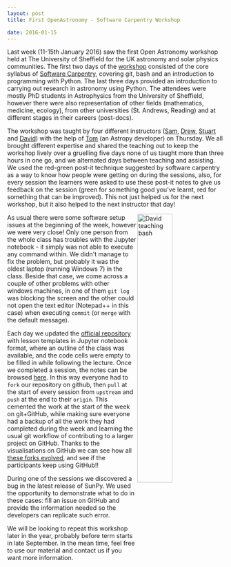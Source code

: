 ```yaml
---
layout: post
title: First OpenAstronomy - Software Carpentry Workshop

date: 2016-01-15
---
```


Last week (11-15th January 2016) saw the first Open Astronomy workshop held at The University of Sheffield for the UK astronomy and solar physics communities. The first two days of the [workshop](http://openastronomy.org/2016-01-11-Sheffield/) consisted of the core syllabus of [Software Carpentry](http://software-carpentry.org/), covering git, bash and an introduction to programming with Python. The last three days provided an introduction to carrying out research in astronomy using Python. The attendees were mostly PhD students in Astrophysics from the University of Sheffield, however there were also representation of other fields (mathematics, medicine, ecology), from other universities (St. Andrews, Reading) and at different stages in their careers (post-docs).

The workshop was taught by four different instructors ([Sam](https://github.com/CyclingNinja), [Drew](https://github.com/drewleonard42), [Stuart](https://github.com/cadair) and [David](https://github.com/dpshelio)) with the help of [Tom](https://github.com/astrofrog/) (an Astropy developer) on Thursday.
We all brought different expertise and shared the teaching out to keep the workshop lively over a gruelling five days none of us taught more than three hours in one go, and we alternated days between teaching and assisting.
We used the red-green post-it technique suggested by software carpentry as a way to know how people were getting on during the sessions, also, for every session the learners were asked to use these post-it notes to give us feedback on the session (green for something good you've learnt, red for something that can be improved).
This not just helped us for the next workshop, but it also helped to the next instructor that day!

<img src="{{ site.url }}/img/IMG_20160111_094506.jpg" alt="David teaching bash" align="right" width="40%">

As usual there were some software setup issues at the beginning of the week, however we were very close!
Only one person from the whole class has troubles with the Jupyter notebook - it simply was not able to execute any command within. We didn't manage to fix the problem, but probably it was the oldest laptop (running Windows 7) in the class.
Beside that case, we come across a couple of other problems with other windows machines, in one of them `git log` was blocking the screen and the other could not open the text editor (Notepad++ in this case) when executing `commit` (or `merge` with the default message).

Each day we updated the [official repository](https://github.com/OpenAstronomy/2016-01-11_Sheffield_Notes) with lesson templates in Jupyter notebook format, where an outline of the class was available, and the code cells were empty to be filled in while following the lecture. Once we completed a session, the notes can be browsed [here](http://nbviewer.jupyter.org/github/OpenAstronomy/2016-01-11_Sheffield_Notes/blob/master/index.ipynb).
In this way everyone had to `fork` our repository on github, then `pull` at the start of every session from `upstream` and `push` at the end to their `origin`.
This cemented the work at the start of the week on git+GitHub, while making sure everyone had a backup of all the work they had completed during the week and learning the usual git workflow of contributing to a larger project on GitHub.
Thanks to the visualisations on GitHub we can see how all [these forks evolved](https://github.com/OpenAstronomy/2016-01-11_Sheffield_Notes/network), and see if the participants keep using GitHub!!

During one of the sessions we discovered a bug in the latest release of SunPy. We used the opportunity to demonstrate what to do in these cases: fill an issue on GitHub and provide the information needed so the developers can replicate such error.

We will be looking to repeat this workshop later in the year, probably before term starts in late September. In the mean time, feel free to use our material and contact us if you want more information.
